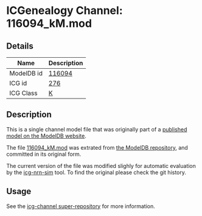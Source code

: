 # ICGenealogy Channel: 116094\_kM.mod

## Details

Name | Description
---- | -----------
ModelDB id | [116094](http://senselab.med.yale.edu/ModelDB/ShowModel.cshtml?model=116094)
ICG id | [276](http://icg.neurotheory.ox.ac.uk/channels/1/276)
ICG Class | [K](http://icg.neurotheory.ox.ac.uk/channels/1)

## Description

This is a single channel model file that was originally part of a [published model on the ModelDB website](http://senselab.med.yale.edu/ModelDB/ShowModel.cshtml?model=116094).


The file [116094\_kM.mod](116094_kM.mod) was extrated from [the ModelDB repository](http://senselab.med.yale.edu/ModelDB/ShowModel.cshtml?model=116094), and committed in its original form.

The current version of the file was modified slighly for automatic evaluation by the [icg-nrn-sim](https://github.com/icgenealogy/icg-nrn-sim) tool. To find the original please check the git history.


## Usage

See the [icg-channel super-repository](https://github.com/icgenealogy/icg-channels) for more information.